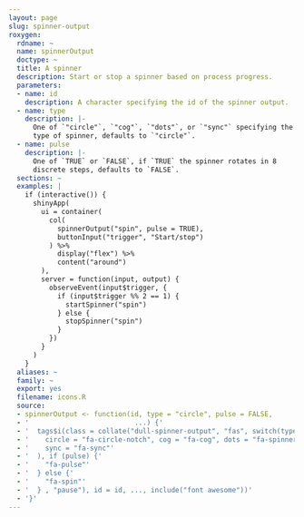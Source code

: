 ```yaml
---
layout: page
slug: spinner-output
roxygen:
  rdname: ~
  name: spinnerOutput
  doctype: ~
  title: A spinner
  description: Start or stop a spinner based on process progress.
  parameters:
  - name: id
    description: A character specifying the id of the spinner output.
  - name: type
    description: |-
      One of `"circle"`, `"cog"`, `"dots"`, or `"sync"` specifying the
      type of spinner, defaults to `"circle"`.
  - name: pulse
    description: |-
      One of `TRUE` or `FALSE`, if `TRUE` the spinner rotates in 8
      discrete steps, defaults to `FALSE`.
  sections: ~
  examples: |
    if (interactive()) {
      shinyApp(
        ui = container(
          col(
            spinnerOutput("spin", pulse = TRUE),
            buttonInput("trigger", "Start/stop")
          ) %>%
            display("flex") %>%
            content("around")
        ),
        server = function(input, output) {
          observeEvent(input$trigger, {
            if (input$trigger %% 2 == 1) {
              startSpinner("spin")
            } else {
              stopSpinner("spin")
            }
          })
        }
      )
    }
  aliases: ~
  family: ~
  export: yes
  filename: icons.R
  source:
  - spinnerOutput <- function(id, type = "circle", pulse = FALSE,
  - '                          ...) {'
  - '  tags$i(class = collate("dull-spinner-output", "fas", switch(type,'
  - '    circle = "fa-circle-notch", cog = "fa-cog", dots = "fa-spinner",'
  - '    sync = "fa-sync"'
  - '  ), if (pulse) {'
  - '    "fa-pulse"'
  - '  } else {'
  - '    "fa-spin"'
  - '  } , "pause"), id = id, ..., include("font awesome"))'
  - '}'
---
```

